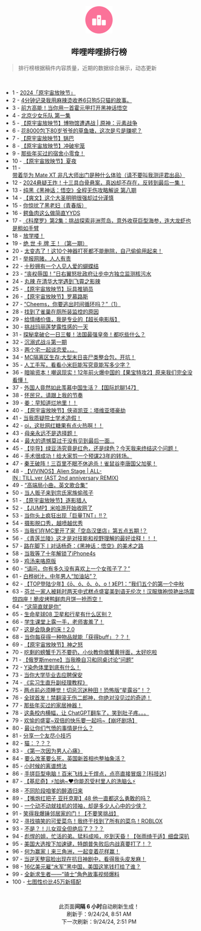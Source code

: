 <div align="center">
    <img src="./assets/icon_rank.png" alt="logo" />
    <h2>哔哩哔哩排行榜</h>
</div>

> 排行榜根据稿件内容质量，近期的数据综合展示，动态更新

<br />

<ul><li><span>1 - <a href=https://www.bilibili.com/BV1Zmt6egEMP>2024「原宇宙放映节」</a></span></li><li><span>2 - <a href=https://www.bilibili.com/BV1czbceMEKb>4分钟记录我用麻辣烫收养6只狗5只猫的故事。</a></span></li><li><span>3 - <a href=https://www.bilibili.com/BV1b5tReFEb8>前方高能！当你用一首霍元甲打开黑神话悟空</a></span></li><li><span>4 - <a href=https://www.bilibili.com/BV1Webce6Eqp>北京少女乐队&nbsp;第一集</a></span></li><li><span>5 - <a href=https://www.bilibili.com/BV1d5tkerE5D>【原宇宙放映节】博物馆遭遇战&nbsp;|&nbsp;原神：元素战争</a></span></li><li><span>6 - <a href=https://www.bilibili.com/BV1dYtDehEus>花8000包下80岁爷爷的草鱼塘，这次是亏是赚呢？</a></span></li><li><span>7 - <a href=https://www.bilibili.com/BV1bLtoeTEZG>【原宇宙放映节】锅巴</a></span></li><li><span>8 - <a href=https://www.bilibili.com/BV1PebcerEzX>【原宇宙放映节】冲破牢笼</a></span></li><li><span>9 - <a href=https://www.bilibili.com/BV16QtHeREnG>那些年买过的宿舍小零食！</a></span></li><li><span>10 - <a href=https://www.bilibili.com/BV14wbFeCE25>【原宇宙放映节】夏夜</a></span></li><li><span>11 - <a href=https://www.bilibili.com/BV1dLbAehE4A>带着华为&nbsp;Mate&nbsp;XT&nbsp;非凡大师出门是种什么体验（请不要叫我测评君出品）</a></span></li><li><span>12 - <a href=https://www.bilibili.com/BV1SvtWe5EVg>2024悬疑王炸！十三具白骨悬案，真凶却不存在，反转到最后一集！</a></span></li><li><span>13 - <a href=https://www.bilibili.com/BV1jzs1e3EcV>纯黑《黑神话：悟空》全程无伤攻略解说&nbsp;第八期</a></span></li><li><span>14 - <a href=https://www.bilibili.com/BV1dZtke3E4W>【爽文】这个大圣明明很强却过分谨慎</a></span></li><li><span>15 - <a href=https://www.bilibili.com/BV17dtyeHEG1>你惊扰了黑老妇（青春版）</a></span></li><li><span>16 - <a href=https://www.bilibili.com/BV1Jgtke5EtJ>鳄鱼肉这么做简直YYDS</a></span></li><li><span>17 - <a href=https://www.bilibili.com/BV1LdbAePE8M>《科摩罗》第2集：挑战探索非洲荒岛，意外收获巨型海参，连大龙虾也是粗如手臂</a></span></li><li><span>18 - <a href=https://www.bilibili.com/BV1c1tkenEdT>放学喽！</a></span></li><li><span>19 - <a href=https://www.bilibili.com/BV1F4treyELV>绝&nbsp;世&nbsp;卡&nbsp;牌&nbsp;王！（第一期）</a></span></li><li><span>20 - <a href=https://www.bilibili.com/BV1ZGtHeHESQ>太变态了！这10个神器打死都不能删除，自己偷偷用起来！</a></span></li><li><span>21 - <a href=https://www.bilibili.com/BV12utze7EVG>举报网赌，人人有责</a></span></li><li><span>22 - <a href=https://www.bilibili.com/BV1VCtneGEgq>十秒拥有一个人见人爱的蝴蝶结</a></span></li><li><span>23 - <a href=https://www.bilibili.com/BV17gtke5EQd>“丧权辱国！”日右翼怒批政府让步中方独立监测核污水</a></span></li><li><span>24 - <a href=https://www.bilibili.com/BV1F1t6ekE5w>丸辣&nbsp;在清华大学遇到飞霄之影辣</a></span></li><li><span>25 - <a href=https://www.bilibili.com/BV1a7bceHEbz>【原宇宙放映节】玩具推销员</a></span></li><li><span>26 - <a href=https://www.bilibili.com/BV1CmtZePEYL>【原宇宙放映节】罗慕路斯</a></span></li><li><span>27 - <a href=https://www.bilibili.com/BV1FTbNe1ExE>“Cheems，你要逃出时间循环吗？”（1）</a></span></li><li><span>28 - <a href=https://www.bilibili.com/BV11ktZeqERw>找到了雀巢在厕所装监控的原因</a></span></li><li><span>29 - <a href=https://www.bilibili.com/BV16cbceAEHz>给情绪价值，我是专业的【超长电影版】</a></span></li><li><span>30 - <a href=https://www.bilibili.com/BV1K8tSeyEPb>挑战玛丽莲梦露性感的一天</a></span></li><li><span>31 - <a href=https://www.bilibili.com/BV1Y3tfemEtj>探秘拿破仑一日三餐！法国最强皇帝！都吃些什么？</a></span></li><li><span>32 - <a href=https://www.bilibili.com/BV1Eut6eTE3U>沉溺式战斗第一期</a></span></li><li><span>33 - <a href=https://www.bilibili.com/BV1QbtWeEEXL>两个宅一起谈恋爱。。。</a></span></li><li><span>34 - <a href=https://www.bilibili.com/BV1HibceuE6t>MC隔离区生存:大型末日丧尸类整合包，开坑！</a></span></li><li><span>35 - <a href=https://www.bilibili.com/BV1E8tXe3E7q>人工手写，看看小米巨能写究竟能写多少字？</a></span></li><li><span>36 - <a href=https://www.bilibili.com/BV1AXbFezESG>暗喻资本！嘲讽现实！12年前火爆中国的【果宝特攻2】原来我们完全没看懂！</a></span></li><li><span>37 - <a href=https://www.bilibili.com/BV1T4t6eREzR>外国人竟然如此羡慕中国生活？【国际尬聊147】</a></span></li><li><span>38 - <a href=https://www.bilibili.com/BV14sbce2Emf>怀民兄，请跟上我的节奏</a></span></li><li><span>39 - <a href=https://www.bilibili.com/BV1XctrehE2T>姜：早知道烂地里！！</a></span></li><li><span>40 - <a href=https://www.bilibili.com/BV1TatkeFESN>【原宇宙放映节】侠盗凯亚：塔维亚塔豪劫</a></span></li><li><span>41 - <a href=https://www.bilibili.com/BV1aEbAebEqz>当我质疑院士学术造假！</a></span></li><li><span>42 - <a href=https://www.bilibili.com/BV15Rt6eiEPs>oi，这批网红糖果有点火热啊！！</a></span></li><li><span>43 - <a href=https://www.bilibili.com/BV1zStkemE7g>母亲永远不是选择题！</a></span></li><li><span>44 - <a href=https://www.bilibili.com/BV1BUbcecEni>最大的遗憾莫过于没有见到最后一面...</a></span></li><li><span>45 - <a href=https://www.bilibili.com/BV1T9tXeREPV>【毕导】绿豆汤究竟是红色，还是绿色？今天我来终结这个问题！</a></span></li><li><span>46 - <a href=https://www.bilibili.com/BV1eGbceREWA>手术很成功！给大家剪一个预谋23年的转场。</a></span></li><li><span>47 - <a href=https://www.bilibili.com/BV15tt2eEENN>秦王破阵！三百里不眠不休追杀！雀鼠谷李唐国父加冕！</a></span></li><li><span>48 - <a href=https://www.bilibili.com/BV1bnbceJEz2>【VIVINOS】Alien&nbsp;Stage&nbsp;|&nbsp;ALL-IN&nbsp;:&nbsp;TILL.ver&nbsp;(AST&nbsp;2nd&nbsp;anniversary&nbsp;REMIX)</a></span></li><li><span>49 - <a href=https://www.bilibili.com/BV1KNbFerEHo>“高端局小曲，英文歌合集”</a></span></li><li><span>50 - <a href=https://www.bilibili.com/BV1u6bFemETF>当人贩子来到宗氏家族偷孩子</a></span></li><li><span>51 - <a href=https://www.bilibili.com/BV1zdtZeZECe>【原宇宙放映节】逐影猎人</a></span></li><li><span>52 - <a href=https://www.bilibili.com/BV1ttbceyEVi>【JUMP】米哈游开始收网了</a></span></li><li><span>53 - <a href=https://www.bilibili.com/BV1dvbPeiEvq>当你头上疯狂出现「巨量TNT」!!？</a></span></li><li><span>54 - <a href=https://www.bilibili.com/BV1CatSeGEib>摄影脱口秀，越喷越优秀</a></span></li><li><span>55 - <a href=https://www.bilibili.com/BV1WLbwekEyC>当我们在MC里开了家「空岛汉堡店」第五点五期&nbsp;!？</a></span></li><li><span>56 - <a href=https://www.bilibili.com/BV1jubceZEDa>《青莲兰陵》这才是对技能和视野理解的最好诠释！！！</a></span></li><li><span>57 - <a href=https://www.bilibili.com/BV1v5tQeYEUq>路在脚下丨对话杨奇：《黑神话：悟空》的美术之路</a></span></li><li><span>58 - <a href=https://www.bilibili.com/BV1WVtDe5E2N>当我等了十年解锁了iPhone4s</a></span></li><li><span>59 - <a href=https://www.bilibili.com/BV1mztZezEaz>鸡汤来咯原版</a></span></li><li><span>60 - <a href=https://www.bilibili.com/BV15YbwecEoF>“请问，你有多久没有喜欢上一个女孩子了？”</a></span></li><li><span>61 - <a href=https://www.bilibili.com/BV15ntkeqE4B>白桦树汁，中年男人“加油站”？</a></span></li><li><span>62 - <a href=https://www.bilibili.com/BV19BtreKEK5>【TOP登陆少年】《ō、ó、ǒ、ò、o！》EP1：“我们五个的第一个中秋</a></span></li><li><span>63 - <a href=https://www.bilibili.com/BV1Hct6ekET5>芬兰一家人被耗时两天中式糕点盛宴美到语无伦次！汉服旗袍惊艳出场震惊四座！脆皮烤鸭鲜肉月饼一抢而空！</a></span></li><li><span>64 - <a href=https://www.bilibili.com/BV1L7tkezEPb>“这简直就是你”</a></span></li><li><span>65 - <a href=https://www.bilibili.com/BV1dMbcetEMV>生命星球08&nbsp;卫星和行星有什么区别？</a></span></li><li><span>66 - <a href=https://www.bilibili.com/BV1A5bweVEyk>学生课堂上露一手，老师害羞了！</a></span></li><li><span>67 - <a href=https://www.bilibili.com/BV1FnbweuEdJ>这是会隐身的床！2.0</a></span></li><li><span>68 - <a href=https://www.bilibili.com/BV1yEtCeoEVg>当你每获得一种物品就能「获得buff」？？！</a></span></li><li><span>69 - <a href=https://www.bilibili.com/BV1Zwtfe9EZj>【原宇宙放映节】神之怒</a></span></li><li><span>70 - <a href=https://www.bilibili.com/BV1EQtkejEUw>吃剩的螃蟹千万不要扔，小伙教你做蟹黄拌面，太好吃啦</a></span></li><li><span>71 - <a href=https://www.bilibili.com/BV1REbAebEcy>【俄罗斯meme】当我晚自习和同桌讨论“问题”</a></span></li><li><span>72 - <a href=https://www.bilibili.com/BV1evtDeFEXZ>Y染色体里到底有什么！</a></span></li><li><span>73 - <a href=https://www.bilibili.com/BV1pftreQE4D>当你大学毕业去应聘保安</a></span></li><li><span>74 - <a href=https://www.bilibili.com/BV1AZtDe5Ey2>《实习生直升副经理教程》</a></span></li><li><span>75 - <a href=https://www.bilibili.com/BV1XctrehENu>两点前必须睡觉！切忌沉迷种田！恐怖版“星露谷”！？</a></span></li><li><span>76 - <a href=https://www.bilibili.com/BV1QRtBeoE1b>全球首发！禁翻滚无伤二郎神，你绝对没见过的奇迹！</a></span></li><li><span>77 - <a href=https://www.bilibili.com/BV1TztZe6EBo>那些年买过的家居神器！</a></span></li><li><span>78 - <a href=https://www.bilibili.com/BV1mztZezEuv>这条校内横幅，让&nbsp;ChatGPT翻车了，笑到肚子疼。。。</a></span></li><li><span>79 - <a href=https://www.bilibili.com/BV18Wbce7EWW>欢愉的盛宴~双倍的快乐要一起吗~【崩坏剧场】</a></span></li><li><span>80 - <a href=https://www.bilibili.com/BV1Bktfe4Eer>最让你们气愤的事情是什么？</a></span></li><li><span>81 - <a href=https://www.bilibili.com/BV1EAtBeYEpW>分享一个友尽小技巧</a></span></li><li><span>82 - <a href=https://www.bilibili.com/BV1e5bAewEe9>猫：？？？</a></span></li><li><span>83 - <a href=https://www.bilibili.com/BV1SZtme2EFe>《第一次因为男人心痛》</a></span></li><li><span>84 - <a href=https://www.bilibili.com/BV1TwbFeCEQN>要么改革要么死，英国新首相也整抽象活？</a></span></li><li><span>85 - <a href=https://www.bilibili.com/BV1ZQtkeLEKf>小时候的离谱想法</a></span></li><li><span>86 - <a href=https://www.bilibili.com/BV1mot1ezEZN>手搓巨型电脑！百米飞线上千焊点，点亮直接冒烟？[科技达]</a></span></li><li><span>87 - <a href=https://www.bilibili.com/BV13Ptre8Em2>【基尼奇】⚡加纳~❤️你能忍受村里人的洗脑么⚡</a></span></li><li><span>88 - <a href=https://www.bilibili.com/BV1i7tye7E48>不同阶段咱爹的醉酒归来</a></span></li><li><span>89 - <a href=https://www.bilibili.com/BV1pYbce3ER5>【嘴炮扛把子&nbsp;亚托克斯】48&nbsp;他一直都这么勇敢的吗？</a></span></li><li><span>90 - <a href=https://www.bilibili.com/BV1rRtZebE7D>一个动不动就挂机的领袖，却是多少人心中的少侠？</a></span></li><li><span>91 - <a href=https://www.bilibili.com/BV143tXeWEnM>笑得我爆锤邻居家的门！【不要笑挑战】</a></span></li><li><span>92 - <a href=https://www.bilibili.com/BV19ot6ePEF6>寻找搞笑的可爱菜鸟！我终于找到了所有的菜鸟！ROBLOX</a></span></li><li><span>93 - <a href=https://www.bilibili.com/BV1hnbceJEmK>不是？！儿女双全但绝后了？？？</a></span></li><li><span>94 - <a href=https://www.bilibili.com/BV1TFtZeTE4M>彪悍的姐，忙活的弟。猛料成吨，吃到天昏！【张雨绮于适】细盘深扒</a></span></li><li><span>95 - <a href=https://www.bilibili.com/BV1Ait6eUEp1>美国大选按下加速键，特朗普失败后内战真要打了！？</a></span></li><li><span>96 - <a href=https://www.bilibili.com/BV1G2tCezE4d>何为赢家丨来三角洲，一起变着花样赢！</a></span></li><li><span>97 - <a href=https://www.bilibili.com/BV1BftZedE9R>当逆天整容脸出现在抗日神剧中，看得我头皮发麻！</a></span></li><li><span>98 - <a href=https://www.bilibili.com/BV15RtSetEcg>16亿美元雇“水军”黑中国，美国这笔钱打给了谁？</a></span></li><li><span>99 - <a href=https://www.bilibili.com/BV1kibceuEew>全新求生者——“骑士”角色故事视频爆料</a></span></li><li><span>100 - <a href=https://www.bilibili.com/BV1TMtDeUE6c>七图性价比45万新搭配</a></span></li></ul>

<br />

<p align=center>此页面<strong>间隔 6 小时</strong>自动刷新生成！<br>刷新于：9/24/24, 8:51 AM<br>下一次刷新：9/24/24, 2:51 PM</p>